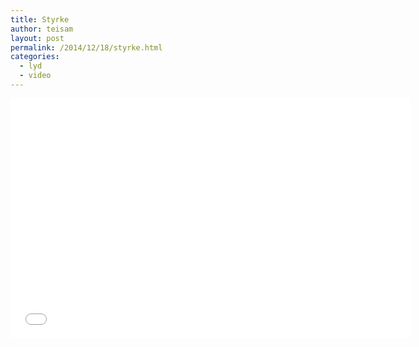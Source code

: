 ```yaml
---
title: Styrke
author: teisam
layout: post
permalink: /2014/12/18/styrke.html
categories:
  - lyd
  - video
---
```

<iframe width="640" height="384" src="//www.youtube.com/embed/MCcYl9E73nI" frameborder="0" allowfullscreen></iframe>